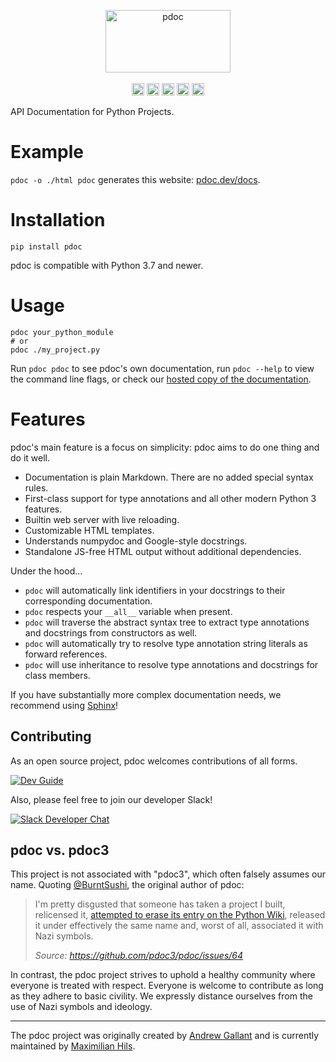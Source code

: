 <p align="center">
<a href="https://pdoc.dev/"><img alt="pdoc" src="https://pdoc.dev/logo.svg" width="200" height="100" /></a>
<br><br>
<a href="https://pdoc.dev/docs/pdoc.html"><img height="20" alt="pdoc documentation" src="https://shields.mitmproxy.org/badge/docs-pdoc.dev-brightgreen.svg"></a>
<a href="https://github.com/mitmproxy/pdoc/actions?query=branch%3Amain"><img height="20" alt="CI Status" src="https://github.com/mitmproxy/pdoc/workflows/CI/badge.svg?branch=main"></a>
<a href="https://codecov.io/gh/mitmproxy/pdoc"><img height="20" alt="Code Coverage" src="https://shields.mitmproxy.org/codecov/c/github/mitmproxy/pdoc/main.svg?label=codecov"></a>
<a href="https://pypi.python.org/pypi/pdoc"><img height="20" alt="PyPI Version" src="https://shields.mitmproxy.org/pypi/v/pdoc.svg"></a>
<a href="https://pypi.python.org/pypi/pdoc"><img height="20" alt="Supported Python Versions" src="https://shields.mitmproxy.org/pypi/pyversions/pdoc.svg"></a>
</p>

API Documentation for Python Projects.


# Example

`pdoc -o ./html pdoc` generates this website: [pdoc.dev/docs](https://pdoc.dev/docs/pdoc.html).

# Installation
```shell
pip install pdoc
```

pdoc is compatible with Python 3.7 and newer.


# Usage

```shell
pdoc your_python_module
# or
pdoc ./my_project.py
```

Run `pdoc pdoc` to see pdoc's own documentation, 
run `pdoc --help` to view the command line flags, 
or check our [hosted copy of the documentation](https://pdoc.dev/docs/pdoc.html).


# Features

pdoc's main feature is a focus on simplicity: pdoc aims to do one thing and do it well.  


* Documentation is plain Markdown. There are no added special syntax rules.
* First-class support for type annotations and all other modern Python 3 features.
* Builtin web server with live reloading.
* Customizable HTML templates.
* Understands numpydoc and Google-style docstrings.
* Standalone JS-free HTML output without additional dependencies.
  
Under the hood...

* `pdoc` will automatically link identifiers in your docstrings to their corresponding documentation.
* `pdoc` respects your `__all__` variable when present.
* `pdoc` will traverse the abstract syntax tree to extract type annotations and docstrings from constructors as well.
* `pdoc` will automatically try to resolve type annotation string literals as forward references.
* `pdoc` will use inheritance to resolve type annotations and docstrings for class members. 
  
If you have substantially more complex documentation needs, we recommend using [Sphinx](https://www.sphinx-doc.org/)!


## Contributing

As an open source project, pdoc welcomes contributions of all forms.

[![Dev Guide](https://shields.mitmproxy.org/badge/dev_docs-CONTRIBUTING.md-blue)](https://github.com/mitmproxy/pdoc/blob/main/CONTRIBUTING.md)

Also, please feel free to join our developer Slack!

[![Slack Developer Chat](https://shields.mitmproxy.org/badge/slack-mitmproxy-E01563.svg)](http://slack.mitmproxy.org/)


## pdoc vs. pdoc3

This project is not associated with "pdoc3", which often falsely assumes our name.
Quoting [@BurntSushi](https://github.com/BurntSushi), the original author of pdoc:

> I'm pretty disgusted that someone has taken a project I built, relicensed it, 
> [attempted to erase its entry on the Python Wiki](https://wiki.python.org/moin/DocumentationTools?action=diff&rev1=36&rev2=37), 
> released it under effectively the same name and, worst of all, associated it with Nazi symbols.
> 
> *Source: https://github.com/pdoc3/pdoc/issues/64*

In contrast, the pdoc project strives to uphold a healthy community where everyone is treated with respect.
Everyone is welcome to contribute as long as they adhere to basic civility. We expressly distance ourselves from the use
of Nazi symbols and ideology.

----

The pdoc project was originally created by [Andrew Gallant](https://github.com/BurntSushi) 
and is currently maintained by [Maximilian Hils](https://github.com/mhils).
